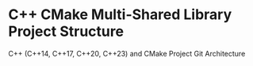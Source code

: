 # C++ CMake Multi-Shared Library Project Structure
C++ (C++14, C++17, C++20, C++23) and CMake Project Git Architecture
